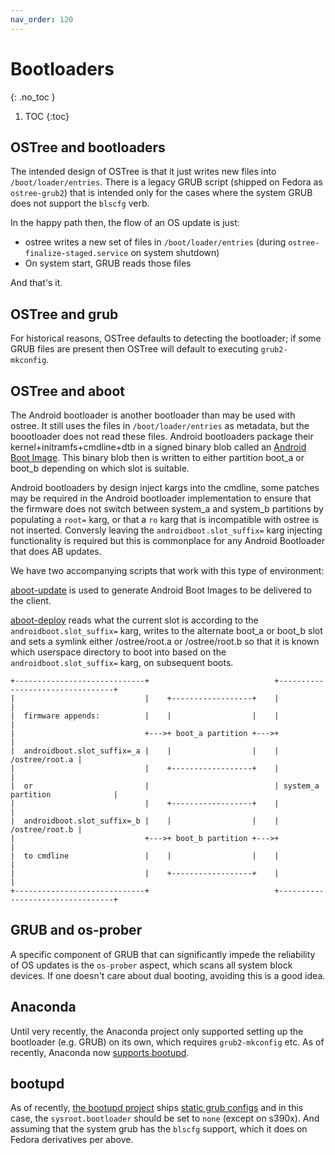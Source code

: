 ```yaml
---
nav_order: 120
---
```


# Bootloaders
{: .no_toc }

1. TOC
{:toc}

<!-- SPDX-License-Identifier: (CC-BY-SA-3.0 OR GFDL-1.3-or-later) -->

## OSTree and bootloaders

The intended design of OSTree is that it just writes new files into `/boot/loader/entries`.  There is a legacy GRUB script (shipped on Fedora as `ostree-grub2`) that is intended only for the cases where the system GRUB does not support the `blscfg` verb.

In the happy path then, the flow of an OS update is just:

- ostree writes a new set of files in `/boot/loader/entries` (during `ostree-finalize-staged.service` on system shutdown)
- On system start, GRUB reads those files

And that's it.

## OSTree and grub

For historical reasons, OSTree defaults to detecting the bootloader; if some GRUB files are present then OSTree will default to executing `grub2-mkconfig`.

[Commented out for now, as this can lead to the system not booting in some cases.]: #
[This can be avoided by setting `sysroot.bootloader=none` (except this should not be set on s390x).]: #

## OSTree and aboot

The Android bootloader is another bootloader than may be used with ostree. It still uses the files in `/boot/loader/entries` as metadata, but the boootloader does not read these files. Android bootloaders package their kernel+initramfs+cmdline+dtb in a signed binary blob called an [Android Boot Image](https://source.android.com/docs/core/architecture/bootloader/boot-image-header). This binary blob then is written to either partition boot_a or boot_b depending on which slot is suitable.

Android bootloaders by design inject kargs into the cmdline, some patches may be required in the Android bootloader implementation to ensure that the firmware does not switch between system_a and system_b partitions by populating a `root=` karg, or that a `ro` karg that is incompatible with ostree is not inserted. Conversly leaving the `androidboot.slot_suffix=` karg injecting functionality is required but this is commonplace for any Android Bootloader that does AB updates.

We have two accompanying scripts that work with this type of environment:

[aboot-update](https://gitlab.com/CentOS/automotive/rpms/aboot-update) is used to generate Android Boot Images to be delivered to the client.

[aboot-deploy](https://gitlab.com/CentOS/automotive/rpms/aboot-deploy) reads what the current slot is according to the `androidboot.slot_suffix=` karg, writes to the alternate boot_a or boot_b slot and sets a symlink either /ostree/root.a or /ostree/root.b so that it is known which userspace directory to boot into based on the `androidboot.slot_suffix=` karg, on subsequent boots.

```
+-----------------------------+                            +---------------------------------+
|                             |    +------------------+    |                                 |
|  firmware appends:          |    |                  |    |                                 |
|                             +--->+ boot_a partition +--->+                                 |
|  androidboot.slot_suffix=_a |    |                  |    |                  /ostree/root.a |
|                             |    +------------------+    |                                 |
|  or                         |                            | system_a partition              |
|                             |    +------------------+    |                                 |
|  androidboot.slot_suffix=_b |    |                  |    |                  /ostree/root.b |
|                             +--->+ boot_b partition +--->+                                 |
|  to cmdline                 |    |                  |    |                                 |
|                             |    +------------------+    |                                 |
+-----------------------------+                            +---------------------------------+
```

## GRUB and os-prober

A specific component of GRUB that can significantly impede the reliability of OS updates is the `os-prober` aspect, which scans all system block devices.  If one doesn't care about dual booting, avoiding this is a good idea.

## Anaconda

Until very recently, the Anaconda project only supported setting up the bootloader (e.g. GRUB) on its own, which requires `grub2-mkconfig` etc.  As of recently, Anaconda now [supports bootupd](https://github.com/rhinstaller/anaconda/pull/5298).

## bootupd

As of recently, [the bootupd project](https://github.com/coreos/bootupd/) ships [static grub configs](https://github.com/coreos/bootupd/tree/main/src/grub2) and in this case, the `sysroot.bootloader` should be set to `none` (except on s390x).
And assuming that the system grub has the `blscfg` support, which it does on Fedora derivatives per above.
